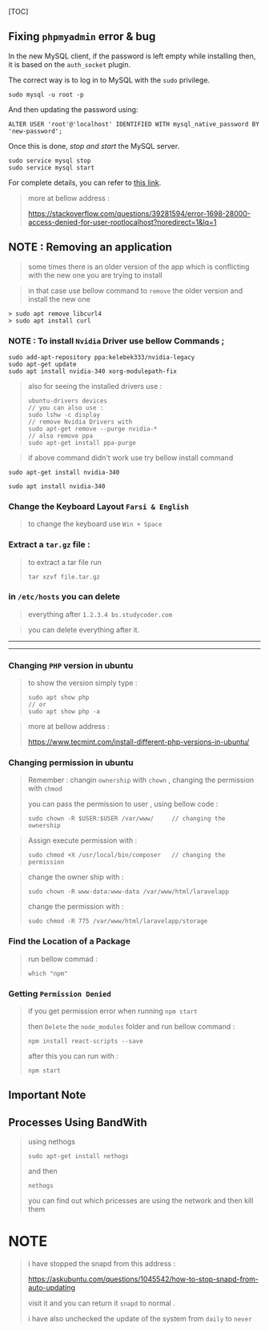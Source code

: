 [TOC]



## Fixing `phpmyadmin` error & bug

In the new MySQL client, if the password is left empty while installing then, it is based on the `auth_socket` plugin.

The correct way is to log in to MySQL with the `sudo` privilege.

```none
sudo mysql -u root -p
```

And then updating the password using:

```none
ALTER USER 'root'@'localhost' IDENTIFIED WITH mysql_native_password BY 'new-password';
```

Once this is done, *stop and start* the MySQL server.

```none
sudo service mysql stop
sudo service mysql start
```

For complete details, you can refer to [this link](https://www.percona.com/blog/2016/03/16/change-user-password-in-mysql-5-7-with-plugin-auth_socket/).

> more at bellow address :
>
> https://stackoverflow.com/questions/39281594/error-1698-28000-access-denied-for-user-rootlocalhost?noredirect=1&lq=1

## NOTE : Removing an application

> some times there is an older version of the app which is conflicting with the new one you are trying to install

> in that case use bellow command to `remove` the older version and install the new one

```
> sudo apt remove libcurl4
> sudo apt install curl
```

### NOTE : To install `Nvidia` Driver use bellow Commands ;

```
sudo add-apt-repository ppa:kelebek333/nvidia-legacy
sudo apt-get update
sudo apt install nvidia-340 xorg-modulepath-fix 
```

> also for seeing the installed drivers use :
>
> ```
> ubuntu-drivers devices
> // you can also use :
> sudo lshw -c display
> // remove Nvidia Drivers with
> sudo apt-get remove --purge nvidia-*
> // also remove ppa
> sudo apt-get install ppa-purge
> ```

> if above command didn't work use try bellow install command

```
sudo apt-get install nvidia-340

sudo apt install nvidia-340
```

### Change the Keyboard Layout `Farsi & English`

> to change the keyboard use `Win + Space`

### Extract a `tar.gz` file :

> to extract a tar file run
>
> ```
> tar xzvf file.tar.gz
> ```

### in `/etc/hosts` you can delete

> everything after `1.2.3.4 bs.studycoder.com`

> you can delete everything after it.

----------

-------------------

### Changing `PHP` version in ubuntu

> to show the version simply type :
>
> ```
> sudo apt show php
> // or
> sudo apt show php -a
> ```

> more at bellow address :
>
> https://www.tecmint.com/install-different-php-versions-in-ubuntu/

### Changing permission in ubuntu

> Remember : changin `ownership` with `chown` , changing the permission with `chmod`
>
> you can pass the permission to user , using bellow code :
>
> ```
> sudo chown -R $USER:$USER /var/www/     // changing the ownership
> ```

> Assign execute permission with :
>
> ```
> sudo chmod +X /usr/local/bin/composer   // changing the permission
> ```

> change the owner ship with :
>
> ```
> sudo chown -R www-data:www-data /var/www/html/laravelapp
> ```
>
> change the permission with :
>
> ```
> sudo chmod -R 775 /var/www/html/laravelapp/storage
> ```

### Find the Location of a Package

> run bellow commad :
>
> ```
> which "npm"
> ```

### Getting `Permission Denied`

> if you get permission error when running `npm start` 
>
> then `Delete` the `node_modules` folder and run bellow command :
>
> ```
> npm install react-scripts --save
> ```
>
> after this you can run with :
>
> ```
> npm start
> ```

## Important Note

## Processes Using BandWith

> using nethogs
>
> ```
> sudo apt-get install nethogs
> ```
>
> and then
>
> ```
> nethogs
> ```
>
> you can find out which pricesses are using the network and then kill them

# NOTE

> i have stopped the snapd from this address :
>
> https://askubuntu.com/questions/1045542/how-to-stop-snapd-from-auto-updating
>
> visit it and you can return it `snapd` to normal .
>
> i have also unchecked the update of the system from `daily` to `never`
